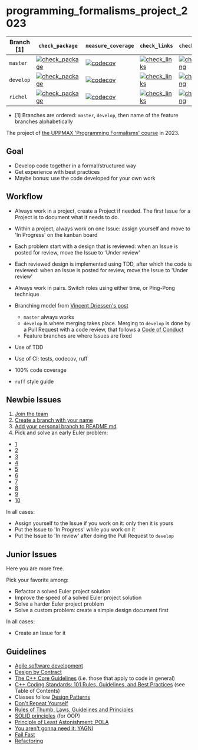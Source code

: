 # programming_formalisms_project_2023

Branch [1]|`check_package`|`measure_coverage`|`check_links`|`check_spelling`
----------|---------------|------------------|-------------|----------------------
`master`  |[![check_package](https://github.com/programming-formalisms/programming_formalisms_project_2023/actions/workflows/check_package.yml/badge.svg?branch=master)](https://github.com/programming-formalisms/programming_formalisms_project_2023/actions/workflows/check_package.yml) | [![codecov](https://codecov.io/gh/richelbilderbeek/programming_formalisms_testing/branch/master/graph/badge.svg?token=K4FIPOQ5ZH)](https://codecov.io/gh/richelbilderbeek/programming_formalisms_testing) | [![check_links](https://github.com/programming-formalisms/programming_formalisms_project_2023/actions/workflows/check_links.yaml/badge.svg?branch=master)](https://github.com/programming-formalisms/programming_formalisms_project_2023/actions/workflows/check_links.yaml) | [![check_spelling](https://github.com/programming-formalisms/programming_formalisms_project_2023/actions/workflows/check_spelling.yaml/badge.svg?branch=master)](https://github.com/programming-formalisms/programming_formalisms_project_2023/actions/workflows/check_spelling.yaml)
`develop` |[![check_package](https://github.com/programming-formalisms/programming_formalisms_project_2023/actions/workflows/check_package.yml/badge.svg?branch=develop)](https://github.com/programming-formalisms/programming_formalisms_project_2023/actions/workflows/check_package.yml) | [![codecov](https://codecov.io/gh/richelbilderbeek/programming_formalisms_testing/branch/develop/graph/badge.svg?token=K4FIPOQ5ZH)](https://codecov.io/gh/richelbilderbeek/programming_formalisms_testing) | [![check_links](https://github.com/programming-formalisms/programming_formalisms_project_2023/actions/workflows/check_links.yaml/badge.svg?branch=develop)](https://github.com/programming-formalisms/programming_formalisms_project_2023/actions/workflows/check_links.yaml) | [![check_spelling](https://github.com/programming-formalisms/programming_formalisms_project_2023/actions/workflows/check_spelling.yaml/badge.svg?branch=develop)](https://github.com/programming-formalisms/programming_formalisms_project_2023/actions/workflows/check_spelling.yaml)
`richel`  |[![check_package](https://github.com/programming-formalisms/programming_formalisms_project_2023/actions/workflows/check_package.yml/badge.svg?branch=richel)](https://github.com/programming-formalisms/programming_formalisms_project_2023/actions/workflows/check_package.yml) | [![codecov](https://codecov.io/gh/richelbilderbeek/programming_formalisms_testing/branch/richel/graph/badge.svg?token=K4FIPOQ5ZH)](https://codecov.io/gh/richelbilderbeek/programming_formalisms_testing) | [![check_links](https://github.com/programming-formalisms/programming_formalisms_project_2023/actions/workflows/check_links.yaml/badge.svg?branch=richel)](https://github.com/programming-formalisms/programming_formalisms_project_2023/actions/workflows/check_links.yaml) | [![check_spelling](https://github.com/programming-formalisms/programming_formalisms_project_2023/actions/workflows/check_spelling.yaml/badge.svg?branch=richel)](https://github.com/programming-formalisms/programming_formalisms_project_2023/actions/workflows/check_spelling.yaml)

 * [1] Branches are ordered: `master`, `develop`, then name of the feature branches alphabetically

The project of [the UPPMAX 'Programming Formalisms' course](https://github.com/UPPMAX/programming_formalisms)
in 2023.

## Goal

 * Develop code together in a formal/structured way
 * Get experience with best practices
 * Maybe bonus: use the code developed for your own work

## Workflow

 * Always work in a project, create a Project if needed.
   The first Issue for a Project is to document what it needs to do.
 * Within a project, always work on one Issue: 
   assign yourself and move to 'In Progress' on the kanban board
 * Each problem start with a design that is reviewed:
   when an Issue is posted for review, move the Issue to 'Under review'
 * Each reviewed design is implemented using TDD, after which the code is reviewed:
   when an Issue is posted for review, move the Issue to 'Under review'
 * Always work in pairs. Switch roles using either time, or Ping-Pong technique
 * Branching model from [Vincent Driessen's post](https://nvie.com/posts/a-successful-git-branching-model/)
   * `master` always works
   * `develop` is where merging takes place. 
     Merging to `develop` is done by a Pull Request with a code review,
     that follows a [Code of Conduct](CODE_OF_CONDUCT.md)
   * Feature branches are where Issues are fixed

 * Use of TDD
 * Use of CI: tests, codecov, ruff
 * 100% code coverage
 * `ruff` style guide

## Newbie Issues

 1. [Join the team](https://github.com/programming-formalisms/programming_formalisms_project_2023/issues/1)
 2. [Create a branch with your name](https://github.com/programming-formalisms/programming_formalisms_project_2023/issues/4)
 3. [Add your personal branch to README.md](https://github.com/programming-formalisms/programming_formalisms_project_2023/issues/4)
 4. Pick and solve an early Euler problem:
   * [1](https://github.com/programming-formalisms/programming_formalisms_project_2023/issues/6)
   * [2](https://github.com/programming-formalisms/programming_formalisms_project_2023/issues/7)
   * [3](https://github.com/programming-formalisms/programming_formalisms_project_2023/issues/8)
   * [4](https://github.com/programming-formalisms/programming_formalisms_project_2023/issues/9)
   * [5](https://github.com/programming-formalisms/programming_formalisms_project_2023/issues/10)
   * [6](https://github.com/programming-formalisms/programming_formalisms_project_2023/issues/11)
   * [7](https://github.com/programming-formalisms/programming_formalisms_project_2023/issues/12)
   * [8](https://github.com/programming-formalisms/programming_formalisms_project_2023/issues/13)
   * [9](https://github.com/programming-formalisms/programming_formalisms_project_2023/issues/14)
   * [10](https://github.com/programming-formalisms/programming_formalisms_project_2023/issues/15)

In all cases:

 * Assign yourself to the Issue if you work on it: only then it is yours
 * Put the Issue to 'In Progress' while you work on it
 * Put the Issue to 'In review' after doing the Pull Request to `develop`

## Junior Issues

Here you are more free.

Pick your favorite among:

 * Refactor a solved Euler project solution
 * Improve the speed of a solved Euler project solution
 * Solve a harder Euler project problem
 * Solve a custom problem: create a simple design document first

In all cases:

 * Create an Issue for it

## Guidelines

 * [Agile software development](https://en.wikipedia.org/wiki/Agile_software_development)
 * [Design by Contract](https://en.wikipedia.org/wiki/Design_by_contract)
 * [The C++ Core Guidelines](https://isocpp.github.io/CppCoreGuidelines/CppCoreGuidelines#S-philosophy) (i.e. those that apply to code in general)
 * [C++ Coding Standards: 101 Rules, Guidelines, and Best Practices](https://www.oreilly.com/library/view/c-coding-standards/0321113586/) (see Table of Contents)
 * Classes follow [Design Patterns](https://en.wikipedia.org/wiki/Software_design_pattern)
 * [Don't Repeat Yourself](https://en.wikipedia.org/wiki/Don%27t_repeat_yourself)
 * [Rules of Thumb, Laws, Guidelines and Principles](https://en.wikipedia.org/wiki/List_of_software_development_philosophies#Rules_of_thumb,_laws,_guidelines_and_principles)
 * [SOLID principles](https://en.wikipedia.org/wiki/SOLID) (for OOP)
 * [Principle of Least Astonishment: POLA](https://en.wikipedia.org/wiki/Principle_of_least_astonishment)
 * [You aren't gonna need it: YAGNI](https://en.wikipedia.org/wiki/You_aren%27t_gonna_need_it)
 * [Fail Fast](https://en.wikipedia.org/wiki/Fail-fast)
 * [Refactoring](https://refactoring.com/catalog/)


